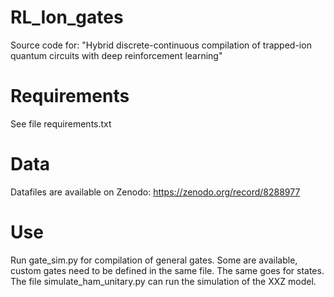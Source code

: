 # RL_Ion_gates
Source code for: "Hybrid discrete-continuous compilation of trapped-ion quantum circuits with deep reinforcement learning"

# Requirements
See file requirements.txt

# Data 
Datafiles are available on Zenodo: https://zenodo.org/record/8288977

# Use
Run gate_sim.py for compilation of general gates. Some are available, custom gates need to be defined in the same file.
The same goes for states. The file simulate_ham_unitary.py can run the simulation of the XXZ model.

